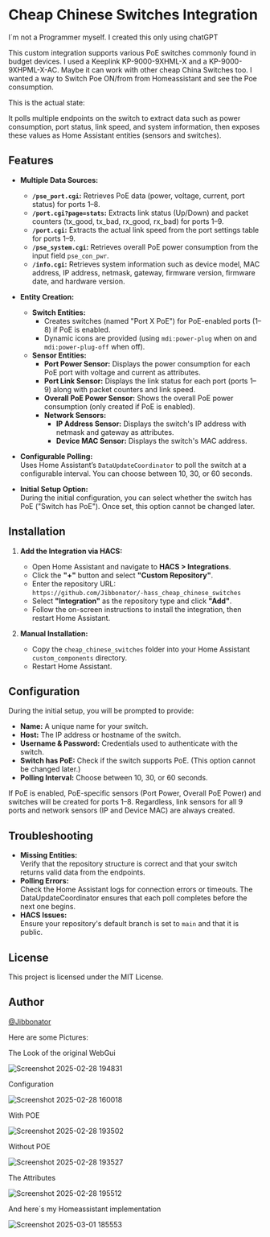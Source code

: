 # Cheap Chinese Switches Integration

I´m not a Programmer myself. I created this only using chatGPT

This custom integration supports various PoE switches commonly found in budget devices.
I used a Keeplink KP-9000-9XHML-X and a KP-9000-9XHPML-X-AC.
Maybe it can work with other cheap China Switches too.
I wanted a way to Switch Poe ON/from from Homeassistant and see the Poe consumption.

This is the actual state:

It polls multiple endpoints on the switch to extract data such as power consumption, port status, link speed, and system information, then exposes these values as Home Assistant entities (sensors and switches).

## Features

- **Multiple Data Sources:**  
  - **`/pse_port.cgi`:** Retrieves PoE data (power, voltage, current, port status) for ports 1–8.
  - **`/port.cgi?page=stats`:** Extracts link status (Up/Down) and packet counters (tx_good, tx_bad, rx_good, rx_bad) for ports 1–9.
  - **`/port.cgi`:** Extracts the actual link speed from the port settings table for ports 1–9.
  - **`/pse_system.cgi`:** Retrieves overall PoE power consumption from the input field `pse_con_pwr`.
  - **`/info.cgi`:** Retrieves system information such as device model, MAC address, IP address, netmask, gateway, firmware version, firmware date, and hardware version.

- **Entity Creation:**  
  - **Switch Entities:**  
    - Creates switches (named "Port X PoE") for PoE-enabled ports (1–8) if PoE is enabled.
    - Dynamic icons are provided (using `mdi:power-plug` when on and `mdi:power-plug-off` when off).
  - **Sensor Entities:**  
    - **Port Power Sensor:** Displays the power consumption for each PoE port with voltage and current as attributes.
    - **Port Link Sensor:** Displays the link status for each port (ports 1–9) along with packet counters and link speed.
    - **Overall PoE Power Sensor:** Shows the overall PoE power consumption (only created if PoE is enabled).
    - **Network Sensors:**  
      - **IP Address Sensor:** Displays the switch's IP address with netmask and gateway as attributes.
      - **Device MAC Sensor:** Displays the switch's MAC address.

- **Configurable Polling:**  
  Uses Home Assistant’s `DataUpdateCoordinator` to poll the switch at a configurable interval. You can choose between 10, 30, or 60 seconds.

- **Initial Setup Option:**  
  During the initial configuration, you can select whether the switch has PoE ("Switch has PoE"). Once set, this option cannot be changed later.


## Installation

1. **Add the Integration via HACS:**  
   - Open Home Assistant and navigate to **HACS > Integrations**.  
   - Click the **"+"** button and select **"Custom Repository"**.  
   - Enter the repository URL:  
     `https://github.com/Jibbonator/-hass_cheap_chinese_switches`  
   - Select **"Integration"** as the repository type and click **"Add"**.  
   - Follow the on-screen instructions to install the integration, then restart Home Assistant.

2. **Manual Installation:**  
   - Copy the `cheap_chinese_switches` folder into your Home Assistant `custom_components` directory.
   - Restart Home Assistant.

## Configuration

During the initial setup, you will be prompted to provide:
- **Name:** A unique name for your switch.
- **Host:** The IP address or hostname of the switch.
- **Username & Password:** Credentials used to authenticate with the switch.
- **Switch has PoE:** Check if the switch supports PoE. (This option cannot be changed later.)
- **Polling Interval:** Choose between 10, 30, or 60 seconds.

If PoE is enabled, PoE-specific sensors (Port Power, Overall PoE Power) and switches will be created for ports 1–8. Regardless, link sensors for all 9 ports and network sensors (IP and Device MAC) are always created.

## Troubleshooting

- **Missing Entities:**  
  Verify that the repository structure is correct and that your switch returns valid data from the endpoints.
- **Polling Errors:**  
  Check the Home Assistant logs for connection errors or timeouts. The DataUpdateCoordinator ensures that each poll completes before the next one begins.
- **HACS Issues:**  
  Ensure your repository's default branch is set to `main` and that it is public.

## License

This project is licensed under the MIT License.

## Author

[@Jibbonator](https://github.com/Jibbonator)



Here are some Pictures:


The Look of the original WebGui

![Screenshot 2025-02-28 194831](https://github.com/user-attachments/assets/d19dae85-f24f-48aa-9b93-fabebbb28a15)

Configuration

![Screenshot 2025-02-28 160018](https://github.com/user-attachments/assets/308bb417-3751-4657-b7f9-c789f8e069e9)

With POE

![Screenshot 2025-02-28 193502](https://github.com/user-attachments/assets/30f348f7-04ab-4a06-a574-5663f0da2184)

Without POE

![Screenshot 2025-02-28 193527](https://github.com/user-attachments/assets/fd182a85-b7b0-456e-89b2-4bbd658c2955)

The Attributes

![Screenshot 2025-02-28 195512](https://github.com/user-attachments/assets/ed9ae93b-a1aa-4742-8d48-7e603158f735)

And here´s my Homeassistant implementation

![Screenshot 2025-03-01 185553](https://github.com/user-attachments/assets/9b6471b1-58ff-4f9e-ae92-60575b959b8c)
